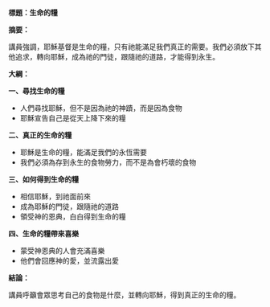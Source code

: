 **標題：生命的糧**

**摘要：**

講員強調，耶穌基督是生命的糧，只有祂能滿足我們真正的需要。我們必須放下其他追求，轉向耶穌，成為祂的門徒，跟隨祂的道路，才能得到永生。

**大綱：**

**一、尋找生命的糧**
* 人們尋找耶穌，但不是因為祂的神蹟，而是因為食物
* 耶穌宣告自己是從天上降下來的糧

**二、真正的生命的糧**
* 耶穌是生命的糧，能滿足我們的永恆需要
* 我們必須為存到永生的食物勞力，而不是為會朽壞的食物

**三、如何得到生命的糧**
* 相信耶穌，到祂面前來
* 成為耶穌的門徒，跟隨祂的道路
* 領受神的恩典，白白得到生命的糧

**四、生命的糧帶來喜樂**
* 蒙受神恩典的人會充滿喜樂
* 他們會回應神的愛，並流露出愛

**結論：**

講員呼籲會眾思考自己的食物是什麼，並轉向耶穌，得到真正的生命的糧。